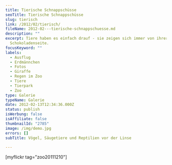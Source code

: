 ```yaml
---
title: Tierische Schnappschüsse
seoTitle: Tierische Schnappschüsse
slug: tierisch
link: /2012/02/tierisch/
fileName: 2012-02---tierische-schnappschuesse.md
description: ""
excerpt: Tiere haben es einfach drauf - sie zeigen sich immer von ihrer
  Schokoladenseite.
focusKeyword: ""
labels:
  - Ausflug
  - Erdmännchen
  - Fotos
  - Giraffe
  - Regen im Zoo
  - Tiere
  - Tierpark
  - Zoo
type: Galerie
typeName: Galerie
date: 2012-02-13T12:34:36.000Z
status: publish
isWerbung: false
isAffiliate: false
thumbnailId: "2785"
image: /img/demo.jpg
errors: []
subTitle: Vögel, Säugetiere und Reptilien vor der Linse
  
---
```


[myflickr tag="zoo20111210"]

  